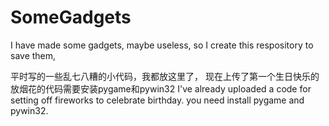 # SomeGadgets
I have made some gadgets, maybe useless, so I create this respository to save them,


平时写的一些乱七八糟的小代码，我都放这里了，
现在上传了第一个生日快乐的放烟花的代码需要安装pygame和pywin32
I've already uploaded a code for setting off fireworks to celebrate birthday. you need install pygame and pywin32.
